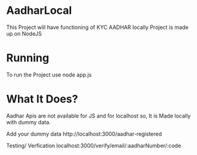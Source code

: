 # AadharLocal
This Project will have functioning of KYC AADHAR locally 
Project is made up on NodeJS

# Running
To run the Project
use node app.js

# What It Does?

Aadhar Apis are not available for JS and for localhost so, It is Made locally with dummy data.

Add your dummy data 
http://localhost:3000/aadhar-registered

Testing/ Verfication 
localhost:3000/verify/email/:aadharNumber/:code

